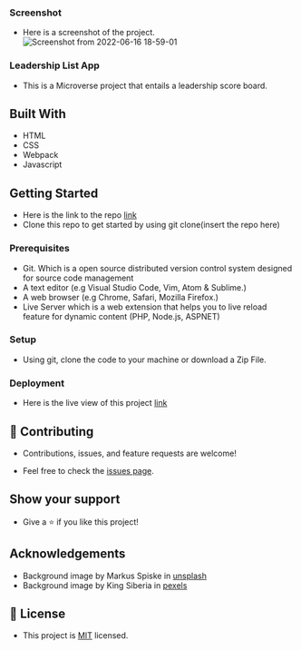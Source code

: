 
### Screenshot
- Here is a screenshot of the project.
![Screenshot from 2022-06-16 18-59-01](https://user-images.githubusercontent.com/95374858/174114896-8a80a52c-cee3-4c15-9dc3-4447e8d7333a.png)

### Leadership List App

- This is a Microverse project that entails a leadership score board.

## Built With

- HTML
- CSS
- Webpack
- Javascript

## Getting Started

- Here is the link to the repo [link](https://github.com/Graycemuthui/Leaderboard)
- Clone this repo to get started by using git clone(insert the repo here)

### Prerequisites

- Git. Which is a open source distributed version control system designed for source code management
- A text editor (e.g Visual Studio Code, Vim, Atom & Sublime.)
- A web browser (e.g Chrome, Safari, Mozilla Firefox.)
- Live Server which is a web extension that helps you to live reload feature for dynamic content (PHP, Node.js, ASPNET)

### Setup

- Using git, clone the code to your machine or download a Zip File.

### Deployment
- Here is the live view of this project [link](https://graycemuthui.github.io/Leaderboard/dist/)

## 🤝 Contributing

- Contributions, issues, and feature requests are welcome!

- Feel free to check the [issues page](../../issues/).

## Show your support

- Give a ⭐️ if you like this project!

## Acknowledgements

- Background image by Markus Spiske in [unsplash](https://unsplash.com/photos/J_tbkGWxCH0)
- Background image by King Siberia in [pexels](https://www.pexels.com/photo/silhouette-photo-of-portable-basketball-2277981/)

## 📝 License

- This project is [MIT](./MIT.md) licensed.
